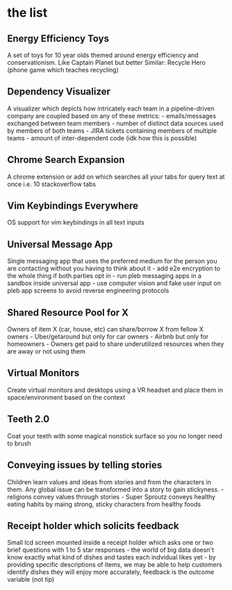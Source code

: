 # the list

## Energy Efficiency Toys
A set of toys for 10 year olds themed around energy efficiency and conservationism. Like Captain Planet but better
Similar: Recycle Hero (phone game which teaches recycling)

## Dependency Visualizer
A visualizer which depicts how intricately each team in a pipeline-driven company are coupled based on any of these metrics:
    - emails/messages exchanged between team members
    - number of distinct data sources used by members of both teams
    - JIRA tickets containing members of multiple teams
    - amount of inter-dependent code (idk how this is possible)

## Chrome Search Expansion
A chrome extension or add on which searches all your tabs for query text at once i.e. 10 stackoverflow tabs

## Vim Keybindings Everywhere
OS support for vim keybindings in all text inputs

## Universal Message App
Single messaging app that uses the preferred medium for the person you are contacting without you having to think about it
    - add e2e encryption to the whole thing if both parties opt in
    - run pleb messaging apps in a sandbox inside universal app
    - use computer vision and fake user input on pleb app screens to avoid reverse engineering protocols

## Shared Resource Pool for X
Owners of item X (car, house, etc) can share/borrow X from fellow X owners
    - Uber/getaround but only for car owners
    - Airbnb but only for homeowners
    - Owners get paid to share underutilized resources when they are away or not using them

## Virtual Monitors
Create virtual monitors and desktops using a VR headset and place them in space/environment based on the context

## Teeth 2.0
Coat your teeth with some magical nonstick surface so you no longer need to brush

## Conveying issues by telling stories
Children learn values and ideas from stories and from the characters in them. Any global issue can be transformed into a story to gain stickyness.
    - religions convey values through stories
    - Super Sproutz conveys healthy eating habits by maing strong, sticky characters from healthy foods

## Receipt holder which solicits feedback
Small lcd screen mounted inside a receipt holder which asks one or two brief questions with 1 to 5 star responses
    - the world of big data doesn't know exactly what kind of dishes and tastes each indvidual likes yet
    - by providing specific descriptions of items, we may be able to help customers identify dishes they will enjoy more accurately, feedback is the outcome variable (not tip)
